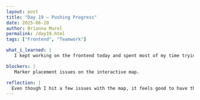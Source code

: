```yaml
---
layout: post
title: "Day 19 – Pushing Progress"
date: 2025-06-20
author: Brianna Murel
permalink: /day19.html
tags: ["Frontend", "Teamwork"]

what_i_learned: |
   I kept working on the frontend today and spent most of my time trying to get the interactive map just right. The marker placements aren’t lining up exactly how I want them yet, but I’m getting closer to figuring it out. I finally pushed the repo to GitHub so everyone on the team can collaborate more easily, which feels like a step forward. We also filmed our Week 4 recap video and talked through our accomplishments and challenges for the week. On top of that, our high school teacher shared some resources we might use for the educators section of the site, which gave us a bit more direction on that feature.

blockers: |
   Marker placement issues on the interactive map.

reflection: |
  Even though I hit a few issues with the map, it feels good to have the project live on GitHub and ready for team collaboration. Sharing that space helps keep us in sync and makes it easier to build things together. The weekly recap gave me a chance to reflect on how much we’ve done already. It’s wild how fast time is moving. I’m also really glad to see the teacher stepping in with helpful resources, it shows that he’s engaged and ready to support us. Slowly but surely, the site is coming together, and I’m excited to keep making it better.
---
```

